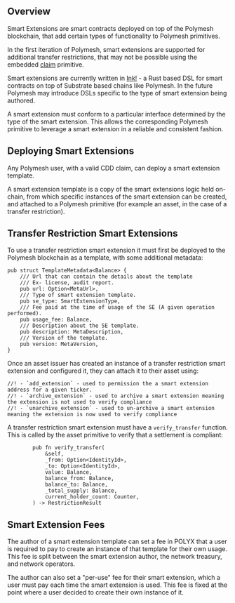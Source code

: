 ## Overview

Smart Extensions are smart contracts deployed on top of the Polymesh blockchain, that add certain types of functionality to Polymesh primitives.

In the first iteration of Polymesh, smart extensions are supported for additional transfer restrictions, that may not be possible using the embedded [claim](./compliance_manager.md) primitive.

Smart extensions are currently written in [Ink!](https://github.com/paritytech/ink) - a Rust based DSL for smart contracts on top of Substrate based chains like Polymesh. In the future Polymesh may introduce DSLs specific to the type of smart extension being authored.

A smart extension must conform to a particular interface determined by the type of the smart extension. This allows the corresponding Polymesh primitive to leverage a smart extension in a reliable and consistent fashion.

## Deploying Smart Extensions

Any Polymesh user, with a valid CDD claim, can deploy a smart extension template.

A smart extension template is a copy of the smart extensions logic held on-chain, from which specific instances of the smart extension can be created, and attached to a Polymesh primitive (for example an asset, in the case of a transfer restriction).

## Transfer Restriction Smart Extensions

To use a transfer restriction smart extension it must first be deployed to the Polymesh blockchain as a template, with some additional metadata:  

```
pub struct TemplateMetadata<Balance> {
    /// Url that can contain the details about the template
    /// Ex- license, audit report.
    pub url: Option<MetaUrl>,
    /// Type of smart extension template.
    pub se_type: SmartExtensionType,
    /// Fee paid at the time of usage of the SE (A given operation performed).
    pub usage_fee: Balance,
    /// Description about the SE template.
    pub description: MetaDescription,
    /// Version of the template.
    pub version: MetaVersion,
}
```

Once an asset issuer has created an instance of a transfer restriction smart extension and configured it, they can attach it to their asset using:  

```
//! - `add_extension` - used to permission the a smart extension address for a given ticker.
//! - `archive_extension` - used to archive a smart extension meaning the extension is not used to verify compliance
//! - `unarchive_extension` - used to un-archive a smart extension meaning the extension is now used to verify compliance
```

A transfer restriction smart extension must have a `verify_transfer` function. This is called by the asset primitive to verify that a settlement is compliant:  

```
        pub fn verify_transfer(
            &self,
            _from: Option<IdentityId>,
            _to: Option<IdentityId>,
            value: Balance,
            balance_from: Balance,
            balance_to: Balance,
            _total_supply: Balance,
            current_holder_count: Counter,
        ) -> RestrictionResult
```

## Smart Extension Fees

The author of a smart extension template can set a fee in POLYX that a user is required to pay to create an instance of that template for their own usage. This fee is split between the smart extension author, the network treasury, and network operators.

The author can also set a "per-use" fee for their smart extension, which a user must pay each time the smart extension is used. This fee is fixed at the point where a user decided to create their own instance of it.